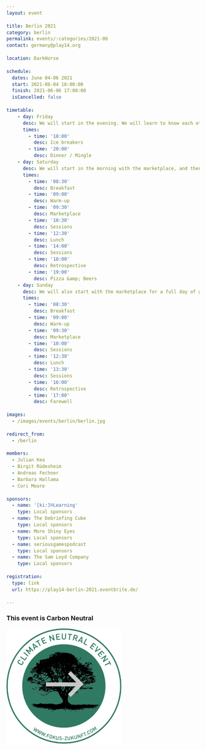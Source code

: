 ```yaml
---
layout: event

title: Berlin 2021
category: berlin
permalink: events/:categories/2021-06
contact: germany@play14.org

location: DarkHorse

schedule:
  dates: June 04-06 2021
  start: 2021-06-04 18:00:00
  finish: 2021-06-06 17:00:00
  isCancelled: false

timetable:
    - day: Friday
      desc: We will start in the evening. We will learn to know each other and share a nice dinner all together.
      times:
        - time: '18:00'
          desc: Ice breakers
        - time: '20:00'
          desc: Dinner / Mingle
    - day: Saturday
      desc: We will start in the morning with the marketplace, and then we will play games all day long.
      times:
        - time: '08:30'
          desc: Breakfast
        - time: '09:00'
          desc: Warm-up
        - time: '09:30'
          desc: Marketplace
        - time: '10:30'
          desc: Sessions
        - time: '12:30'
          desc: Lunch
        - time: '14:00'
          desc: Sessions
        - time: '18:00'
          desc: Retrospective
        - time: '19:00'
          desc: Pizza &amp; Beers
    - day: Sunday
      desc: We will also start with the marketplace for a full day of games. Whoever needs to catch a plane can leave earlier.
      times:
        - time: '08:30'
          desc: Breakfast
        - time: '09:00'
          desc: Warm-up
        - time: '09:30'
          desc: Marketplace
        - time: '10:00'
          desc: Sessions
        - time: '12:30'
          desc: Lunch
        - time: '13:30'
          desc: Sessions
        - time: '16:00'
          desc: Retrospective
        - time: '17:00'
          desc: Farewell

images:
  - /images/events/berlin/berlin.jpg

redirect_from:
  - /berlin

members:
  - Julian Kea
  - Birgit Rüdesheim
  - Andreas Fechner
  - Barbara Hallama
  - Cori Moore

sponsors:
  - name: '[ki:]®Learning'
    type: Local sponsors
  - name: The Debriefing Cube
    type: Local sponsors
  - name: More Shiny Eyes
    type: Local sponsors
  - name: seriousgamespodcast
    type: Local sponsors
  - name: The Sam Loyd Company
    type: Local sponsors

registration:
  type: link
  url: https://play14-berlin-2021.eventbrite.de/

---
```


### This event is Carbon Neutral

<img src="/images/sponsors/berlin/2019/climate-neutral.png" alt="carbon neutral" width="300"/>

